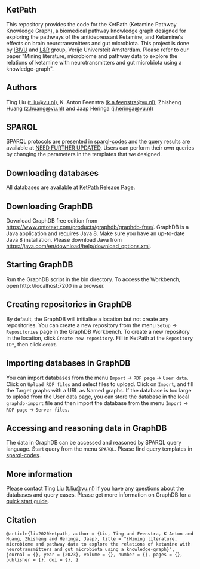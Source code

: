 ## KetPath
This repository provides the code for the KetPath (Ketamine Pathway Knowledge Graph), a biomedical pathway knowledge graph designed for exploring the pathways of the antidepressant Ketamine, and Ketamine's effects on brain neurotransmitters and gut microbiota. This project is done by [IBIVU](https://www.vubioinformatics.com/) and [L&R](https://lr.cs.vu.nl/) group, Verije Universteit Amsterdam. Please refer to our paper "Mining literature, microbiome and pathway data to explore the relations of ketamine with neurotransmitters and gut microbiota using a knowledge-graph".

## Authors
Ting Liu (t.liu@vu.nl), K. Anton Feenstra (k.a.feenstra@vu.nl), Zhisheng Huang (z.huang@vu.nl) and Jaap Heringa (j.heringa@vu.nl)

## SPARQL
SPARQL protocols are presented in [sparql-codes](https://github.com/tingcosmos/KetPath/blob/main/sparql-codes) and the query results are available at [NEED FURTHER UPDATED](). Users can perform their own queries by changing the parameters in the templates that we designed.

## Downloading databases
All databases are available at [KetPath Release Page](https://github.com/tingcosmos/KetPath/releases/).

## Downloading GraphDB
Download GraphDB free edition from https://www.ontotext.com/products/graphdb/graphdb-free/.
GraphDB is a Java application and requires Java 8. Make sure you have an up-to-date Java 8 installation.
Please download Java from https://java.com/en/download/help/download_options.xml.

## Starting GraphDB
Run the GraphDB script in the bin directory. To access the Workbench, open http://localhost:7200 in a browser.

## Creating repositories in GraphDB
By default, the GraphDB will initialise a location but not create any repositories.
You can create a new repository from the menu `Setup` -> `Repositories` page in the GraphDB Workbench.
To create a new repository in the location, click `Create new repository`.
Fill in KetPath at the `Repository ID*`, then click `creat`.

## Importing databases in GraphDB
You can import databases from the menu `Import` -> `RDF page` -> `User data`.
Click on `Upload RDF files` and select files to upload.
Click on `Import`, and fill the Target graphs with a URL as Named graphs.
If the database is too large to upload from the User data page, you can store the database in the local `graphdb-import` file and then import the database from the menu `Import` -> `RDF page` -> `Server files`.

## Accessing and reasoning data in GraphDB
The data in GraphDB can be accessed and reasoned by SPARQL query language.
Start query from the menu `SPARQL`.
Please find query templates in [sparql-codes](https://github.com/tingcosmos/KetPath/blob/main/sparql-codes).

## More information
Please contact Ting Liu (t.liu@vu.nl) if you have any questions about the databases and query cases.
Please get more information on GraphDB for a [quick start guide](http://graphdb.ontotext.com/documentation/free/quick-start-guide.html).

## Citation
`@article{liu2020ketpath,
    author = {Liu, Ting and Feenstra, K Anton and Huang, Zhisheng and Heringa, Jaap},
    title = "{Mining literature, microbiome and pathway data to explore the relations of ketamine with neurotransmitters and gut microbiota using a knowledge-graph}",
    journal = {},
    year = {2023},
    volume = {},
    number = {},
    pages = {},
    publisher = {},
    doi = {},
}`

